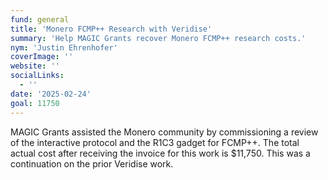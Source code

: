 ```yaml
---
fund: general
title: 'Monero FCMP++ Research with Veridise'
summary: 'Help MAGIC Grants recover Monero FCMP++ research costs.'
nym: 'Justin Ehrenhofer'
coverImage: ''
website: ''
socialLinks:
  - ''
date: '2025-02-24'
goal: 11750
---
```


MAGIC Grants assisted the Monero community by commissioning a review of the interactive protocol and the R1C3 gadget for FCMP++. The total actual cost after receiving the invoice for this work is $11,750. This was a continuation on the prior Veridise work.

